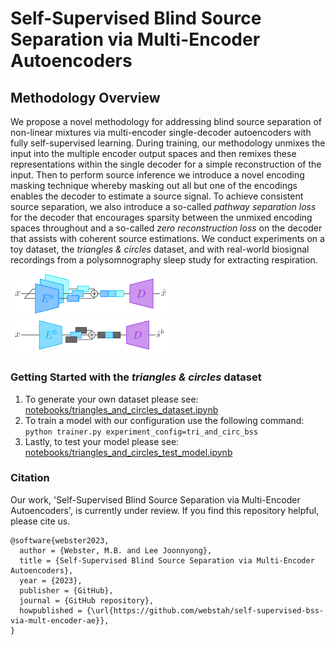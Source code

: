 # Self-Supervised Blind Source Separation via Multi-Encoder Autoencoders

## Methodology Overview
We propose a novel methodology for addressing blind source separation of non-linear mixtures via multi-encoder single-decoder autoencoders with fully self-supervised learning. During training, our methodology unmixes the input into the multiple encoder output spaces and then remixes these representations within the single decoder for a simple reconstruction of the input. Then to perform source inference we introduce a novel encoding masking technique whereby masking out all but one of the encodings enables the decoder to estimate a source signal. To achieve consistent source separation, we also introduce a so-called _pathway separation loss_ for the decoder that encourages sparsity between the unmixed encoding spaces throughout and a so-called _zero reconstruction loss_ on the decoder that assists with coherent source estimations. We conduct experiments on a toy dataset, the _triangles & circles_ dataset, and with real-world biosignal recordings from a polysomnography sleep study for extracting respiration.

<img src="assets/bss_graph_1.png" alt="drawing" width="50%" height="50%"/>

<img src="assets/bss_graph_2.png" alt="drawing" width="50%" height="50%"/>


### Getting Started with the _triangles & circles_ dataset
1. To generate your own dataset please see: [notebooks/triangles_and_circles_dataset.ipynb](notebooks/triangles_and_circles_dataset.ipynb)
2. To train a model with our configuration use the following command: `python trainer.py experiment_config=tri_and_circ_bss`
3. Lastly, to test your model please see: [notebooks/triangles_and_circles_test_model.ipynb](notebooks/triangles_and_circles_test_model.ipynb)



### Citation
Our work, 'Self-Supervised Blind Source Separation via Multi-Encoder Autoencoders', is currently under review. If you find this repository helpful, please cite us.
```
@software{webster2023,
  author = {Webster, M.B. and Lee Joonnyong},
  title = {Self-Supervised Blind Source Separation via Multi-Encoder Autoencoders},
  year = {2023},
  publisher = {GitHub},
  journal = {GitHub repository},
  howpublished = {\url{https://github.com/webstah/self-supervised-bss-via-mult-encoder-ae}},
}
```